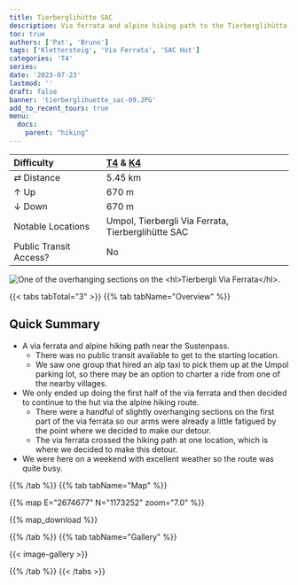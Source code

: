 ```yaml
---
title: Tierberglihütte SAC
description: Via ferrata and alpine hiking path to the Tierberglihütte SAC.
toc: true
authors: ['Pat', 'Bruno']
tags: ['Klettersteig', 'Via Ferrata', 'SAC Hut']
categories: 'T4'
series:
date: '2023-07-23'
lastmod: ''
draft: false
banner: 'tierberglihuette_sac-09.JPG'
add_to_recent_tours: true
menu:
  docs:
    parent: "hiking"
---
```

<link href="../../../style.css" rel="stylesheet"></link>

| Difficulty | [T4](../overview/#wanderskala) & [K4](https://www.sac-cas.ch/de/ausbildung-und-sicherheit/tourenplanung/schwierigkeitsskalen/) |
| :--- | :--- |
| &#8644; Distance | 5.45 km |
| &#8593; Up | 670 m |
| &#8595; Down | 670 m |
| Notable Locations | Umpol, Tierbergli Via Ferrata, Tierberglihütte SAC |
| Public Transit Access? | No |

![](tierberglihuette_sac-09.JPG "One of the overhanging sections on the <hl>Tierbergli Via Ferrata</hl>.")

{{< tabs tabTotal="3" >}}
{{% tab tabName="Overview" %}}

## Quick Summary

- A <hl>via ferrata</hl> and <hl>alpine hiking</hl> path near the
  <hl>Sustenpass</hl>.
  - There was <hl>no public transit</hl> available to get to the starting
    location.
  - We saw one group that hired an <hl>alp taxi</hl> to pick them up at the
    <hl>Umpol</hl> parking lot, so there may be an option to charter a ride from
    one of the nearby villages.
- We only ended up doing the <hl>first half of the via ferrata</hl> and then
  decided to continue to the hut via the <hl>alpine hiking route</hl>.
  - There were a handful of <hl>slightly overhanging sections</hl> on the first
    part of the via ferrata so our arms were already a little fatigued by the
    point where we decided to make our detour.
  - The via ferrata crossed the hiking path at one location, which is where we
    decided to make this detour.
- We were here on a weekend with excellent weather so the route was quite busy.

{{% /tab %}}
{{% tab tabName="Map" %}}

{{% map E="2674677" N="1173252" zoom="7.0" %}}

{{% map_download %}}

{{% /tab %}}
{{% tab tabName="Gallery" %}}

{{< image-gallery >}}

{{% /tab %}}
{{< /tabs >}}